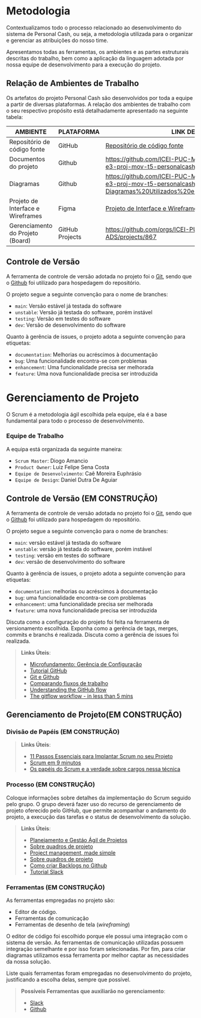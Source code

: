 
# Metodologia

Contextualizamos todo o processo relacionado ao desenvolvimento do sistema de Personal Cash, ou seja, a metodologia utilizada para o organizar e gerenciar as atribuições do nosso time.

Apresentamos todas as ferramentas, os ambientes e as partes estruturais descritas do trabalho, bem como a aplicação da linguagem adotada por nossa equipe de desenvolvimento para a execução do projeto.

## Relação de Ambientes de Trabalho

Os artefatos do projeto Personal Cash são desenvolvidos por toda a equipe a partir de diversas plataformas. A relação dos ambientes de trabalho com o seu respectivo propósito está detalhadamente apresentado na seguinte tabela:

| AMBIENTE                          | PLATAFORMA      | LINK DE ACESSO                                                                                                                  |
| --------------------------------- | --------------- | ------------------------------------------------------------------------------------------------------------------------------- |
| Repositório de código fonte       | GitHub          | [Repositório de código fonte](https://github.com/ICEI-PUC-Minas-PMV-ADS/ads-2024-1-e3-proj-mov-t5-personalcash/tree/main/src) |
| Documentos do projeto             | Github          | https://github.com/ICEI-PUC-Minas-PMV-ADS/ads-2024-1-e3-proj-mov-t5-personalcash/tree/main/docs       |
| Diagramas             | Github         | https://github.com/ICEI-PUC-Minas-PMV-ADS/ads-2024-1-e3-proj-mov-t5-personalcash/blob/main/docs/14-Diagramas%20Utilizados%20em%20todo%20o%20Projeto.md      |
| Projeto de Interface e Wireframes | Figma           | [Projeto de Interface e Wireframes](https://www.figma.com/file/PVMDd8ZYhduvIBc5eUkktw/Grupo-02---Le.io-App?type=design&node-id=0%3A1&mode=design&t=2Ob3Hm0gWIMeTHxV-1)                      |
| Gerenciamento do Projeto (Board)          | GitHub Projects | https://github.com/orgs/ICEI-PUC-Minas-PMV-ADS/projects/867

## Controle de Versão

A ferramenta de controle de versão adotada no projeto foi o [Git](https://git-scm.com/), sendo que o [Github](https://github.com) 
foi utilizado para hospedagem do repositório.

O projeto segue a seguinte convenção para o nome de branches:

- `main`: Versão estável já testada do software
- `unstable`: Versão já testada do software, porém instável
- `testing`: Versão em testes do software
- `dev`: Versão de desenvolvimento do software

Quanto à gerência de issues, o projeto adota a seguinte convenção para
etiquetas:

- `documentation`: Melhorias ou acréscimos à documentação
- `bug`: Uma funcionalidade encontra-se com problemas
- `enhancement`: Uma funcionalidade precisa ser melhorada
- `feature`: Uma nova funcionalidade precisa ser introduzida

# Gerenciamento de Projeto

O Scrum é a metodologia ágil escolhida pela equipe, ela é a base fundamental para todo o processo de desenvolvimento.

### Equipe de Trabalho

A equipa está organizada da seguinte maneira:

- `Scrum Master`: Diogo Amancio
- `Product Owner`: Luiz Felipe Sena Costa
- `Equipe de Desenvolvimento`: Caê Moreira Euphrásio
- `Equipe de Design`: Daniel Dutra De Aguiar

## Controle de Versão (EM CONSTRUÇÃO)

A ferramenta de controle de versão adotada no projeto foi o
[Git](https://git-scm.com/), sendo que o [Github](https://github.com)
foi utilizado para hospedagem do repositório.

O projeto segue a seguinte convenção para o nome de branches:

- `main`: versão estável já testada do software
- `unstable`: versão já testada do software, porém instável
- `testing`: versão em testes do software
- `dev`: versão de desenvolvimento do software

Quanto à gerência de issues, o projeto adota a seguinte convenção para
etiquetas:

- `documentation`: melhorias ou acréscimos à documentação
- `bug`: uma funcionalidade encontra-se com problemas
- `enhancement`: uma funcionalidade precisa ser melhorada
- `feature`: uma nova funcionalidade precisa ser introduzida

Discuta como a configuração do projeto foi feita na ferramenta de versionamento escolhida. Exponha como a gerência de tags, merges, commits e branchs é realizada. Discuta como a gerência de issues foi realizada.

> **Links Úteis**:
> - [Microfundamento: Gerência de Configuração](https://pucminas.instructure.com/courses/87878/)
> - [Tutorial GitHub](https://guides.github.com/activities/hello-world/)
> - [Git e Github](https://www.youtube.com/playlist?list=PLHz_AreHm4dm7ZULPAmadvNhH6vk9oNZA)
>  - [Comparando fluxos de trabalho](https://www.atlassian.com/br/git/tutorials/comparing-workflows)
> - [Understanding the GitHub flow](https://guides.github.com/introduction/flow/)
> - [The gitflow workflow - in less than 5 mins](https://www.youtube.com/watch?v=1SXpE08hvGs)

## Gerenciamento de Projeto(EM CONSTRUÇÃO)

### Divisão de Papéis (EM CONSTRUÇÃO)



> **Links Úteis**:
> - [11 Passos Essenciais para Implantar Scrum no seu Projeto](https://mindmaster.com.br/scrum-11-passos/)
> - [Scrum em 9 minutos](https://www.youtube.com/watch?v=XfvQWnRgxG0)
> - [Os papéis do Scrum e a verdade sobre cargos nessa técnica](https://www.atlassian.com/br/agile/scrum/roles)

### Processo (EM CONSTRUÇÃO)

Coloque  informações sobre detalhes da implementação do Scrum seguido pelo grupo. O grupo deverá fazer uso do recurso de gerenciamento de projeto oferecido pelo GitHub, que permite acompanhar o andamento do projeto, a execução das tarefas e o status de desenvolvimento da solução.
 
> **Links Úteis**:
> - [Planejamento e Gestáo Ágil de Projetos](https://pucminas.instructure.com/courses/87878/pages/unidade-2-tema-2-utilizacao-de-ferramentas-para-controle-de-versoes-de-software)
> - [Sobre quadros de projeto](https://docs.github.com/pt/issues/organizing-your-work-with-project-boards/managing-project-boards/about-project-boards)
> - [Project management, made simple](https://github.com/features/project-management/)
> - [Sobre quadros de projeto](https://docs.github.com/pt/github/managing-your-work-on-github/about-project-boards)
> - [Como criar Backlogs no Github](https://www.youtube.com/watch?v=RXEy6CFu9Hk)
> - [Tutorial Slack](https://slack.com/intl/en-br/)

### Ferramentas (EM CONSTRUÇÃO)

As ferramentas empregadas no projeto são:

- Editor de código.
- Ferramentas de comunicação
- Ferramentas de desenho de tela (_wireframing_)

O editor de código foi escolhido porque ele possui uma integração com o sistema de versão. As ferramentas de comunicação utilizadas possuem integração semelhante e por isso foram selecionadas. Por fim, para criar diagramas utilizamos essa ferramenta por melhor captar as necessidades da nossa solução.

Liste quais ferramentas foram empregadas no desenvolvimento do projeto, justificando a escolha delas, sempre que possível.
 
> **Possíveis Ferramentas que auxiliarão no gerenciamento**: 
> - [Slack](https://slack.com/)
> - [Github](https://github.com/)
